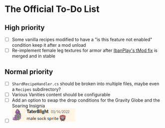 # The Official To-Do List
## High priority
- [ ] Some vanilla recipes modified to have a "is this feature not enabled" condition keep it after a mod unload
- [ ] Re-implement female leg textures for armor after [IbanPlay's tMod fix](https://github.com/IbanPlay/tModLoader/commit/67368d4796a38f83e314db31130e0354fba59ab1) is merged and in stable
## Normal priority
- [ ] `ShardRecipeHandler.cs` should be broken into multiple files, maybe even a `Recipes` subdirectory?
- [ ] Various Vanities content should be configurable
- [ ] Add an option to swap the drop conditions for the Gravity Globe and the Soaring Insignia
- [ ] ![lol](https://github.com/Shardion/ShardionsMod/blob/master/Screenshots/TaterBlight_Telling_Me_To_Make_Male_Legs_Sprites.png?raw=true)
